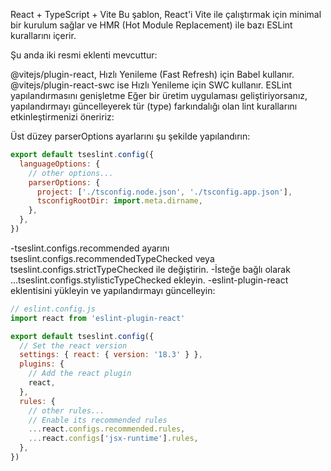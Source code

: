 React + TypeScript + Vite
Bu şablon, React'i Vite ile çalıştırmak için minimal bir kurulum sağlar ve HMR (Hot Module Replacement) ile bazı ESLint kurallarını içerir.

Şu anda iki resmi eklenti mevcuttur:

@vitejs/plugin-react, Hızlı Yenileme (Fast Refresh) için Babel kullanır.
@vitejs/plugin-react-swc ise Hızlı Yenileme için SWC kullanır.
ESLint yapılandırmasını genişletme
Eğer bir üretim uygulaması geliştiriyorsanız, yapılandırmayı güncelleyerek tür (type) farkındalığı olan lint kurallarını etkinleştirmenizi öneririz:

Üst düzey parserOptions ayarlarını şu şekilde yapılandırın:

```js
export default tseslint.config({
  languageOptions: {
    // other options...
    parserOptions: {
      project: ['./tsconfig.node.json', './tsconfig.app.json'],
      tsconfigRootDir: import.meta.dirname,
    },
  },
})
```

-tseslint.configs.recommended ayarını tseslint.configs.recommendedTypeChecked veya tseslint.configs.strictTypeChecked ile değiştirin.
-İsteğe bağlı olarak ...tseslint.configs.stylisticTypeChecked ekleyin.
-eslint-plugin-react eklentisini yükleyin ve yapılandırmayı güncelleyin:

```js
// eslint.config.js
import react from 'eslint-plugin-react'

export default tseslint.config({
  // Set the react version
  settings: { react: { version: '18.3' } },
  plugins: {
    // Add the react plugin
    react,
  },
  rules: {
    // other rules...
    // Enable its recommended rules
    ...react.configs.recommended.rules,
    ...react.configs['jsx-runtime'].rules,
  },
})
```
